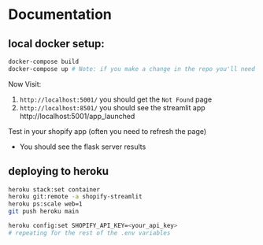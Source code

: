 
# Documentation

## local docker setup:
```sh
docker-compose build
docker-compose up # Note: if you make a change in the repo you'll need to run docker-compose build first, then run docker-compose up again
```

Now Visit: 
1. `http://localhost:5001/` you should get the `Not Found` page
2. `http://localhost:8501/` you should see the streamlit app
http://localhost:5001/app_launched

Test in your shopify app (often you need to refresh the page)
- You should see the flask server results 


## deploying to heroku
```sh
heroku stack:set container
heroku git:remote -a shopify-streamlit
heroku ps:scale web=1
git push heroku main

heroku config:set SHOPIFY_API_KEY=<your_api_key>
# repeating for the rest of the .env variables
```